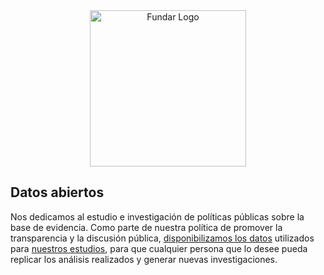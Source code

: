 <div align='center'>
<a href="https://fund.ar/">
  <picture>
    <source 
      srcset="https://github.com/user-attachments/assets/8b404ba5-86de-4226-b261-a67bb16fb8a1" 
      media="(prefers-color-scheme: light)">
    <source 
      srcset="https://github.com/user-attachments/assets/6371f281-f243-4a93-8d0e-d159d3cadb62" 
      media="(prefers-color-scheme: dark)">
    <img 
      alt="Fundar Logo" 
      width="250">
  </picture>
</a>
</div>


## Datos abiertos

Nos dedicamos al estudio e investigación de políticas públicas sobre la base de evidencia. Como parte de nuestra política de promover la transparencia y la discusión pública, [disponibilizamos los datos](https://zenodo.org/communities/datos-fundar/) utilizados para [nuestros estudios](https://fund.ar/datos-abiertos/), para que cualquier persona que lo desee pueda replicar los análisis realizados y generar nuevas investigaciones.
